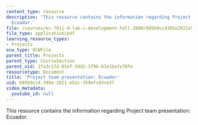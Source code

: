 ```yaml
---
content_type: resource
description: 'This resource contains the information regarding Project team presentation:
  Ecuador.'
file: /courses/ec-701j-d-lab-i-development-fall-2009/685b9cc4395e2021e52c359efc03ce37_MITEC_701JF09_proj_ecuador.pdf
file_type: application/pdf
learning_resource_types:
- Projects
ocw_type: OCWFile
parent_title: Projects
parent_type: CourseSection
parent_uid: 1fa3c17d-01e7-3dd2-1f9b-61e1bafe78fe
resourcetype: Document
title: 'Project team presentation: Ecuador'
uid: 685b9cc4-395e-2021-e52c-359efc03ce37
video_metadata:
  youtube_id: null
---
```

This resource contains the information regarding Project team presentation: Ecuador.